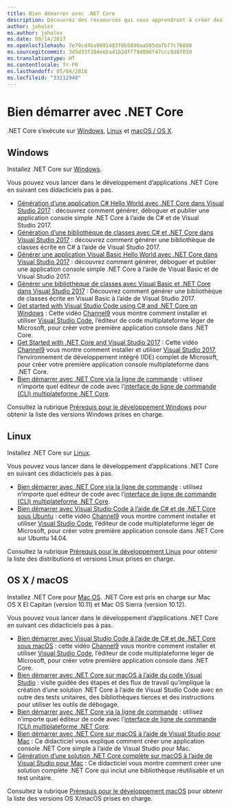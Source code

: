 ```yaml
---
title: Bien démarrer avec .NET Core
description: Découvrez des ressources qui vous apprendront à créer des applications .NET Core sur Windows, Linux et macOS.
author: johalex
ms.author: johalex
ms.date: 09/14/2017
ms.openlocfilehash: 7e70cd4ba9891403f6b5890aa585dafb77c76898
ms.sourcegitcommit: 3d5d33f384eeba41b2dff79d096f47ccc8d8f03d
ms.translationtype: HT
ms.contentlocale: fr-FR
ms.lasthandoff: 05/04/2018
ms.locfileid: "33212948"
---
```

# <a name="get-started-with-net-core"></a>Bien démarrer avec .NET Core

.NET Core s’exécute sur [Windows](#windows), [Linux](#linux) et [macOS / OS X](#os-x--macos).

## <a name="windows"></a>Windows

Installez .NET Core sur [Windows](https://www.microsoft.com/net/core#windows). 

Vous pouvez vous lancer dans le développement d’applications .NET Core en suivant ces didacticiels pas à pas.

* [Génération d’une application C# Hello World avec .NET Core dans Visual Studio 2017](./tutorials/with-visual-studio.md) : découvrez comment générer, déboguer et publier une application console simple .NET Core à l’aide de C# et de Visual Studio 2017.
* [Génération d’une bibliothèque de classes avec C# et .NET Core dans Visual Studio 2017](./tutorials/library-with-visual-studio.md) : découvrez comment générer une bibliothèque de classes écrite en C# à l’aide de Visual Studio 2017.
* [Générer une application Visual Basic Hello World avec .NET Core dans Visual Studio 2017](./tutorials/vb-with-visual-studio.md) : découvrez comment générer, déboguer et publier une application console simple .NET Core à l’aide de Visual Basic et de Visual Studio 2017. 
* [Générer une bibliothèque de classes avec Visual Basic et .NET Core dans Visual Studio 2017](./tutorials/vb-library-with-visual-studio.md) : Découvrez comment générer une bibliothèque de classes écrite en Visual Basic à l’aide de Visual Studio 2017.
* [Get started with Visual Studio Code using C# and .NET Core on Windows](https://channel9.msdn.com/Blogs/dotnet/Get-started-with-VS-Code-using-CSharp-and-NET-Core) : Cette vidéo [Channel9](https://channel9.msdn.com) vous montre comment installer et utiliser [Visual Studio Code](https://code.visualstudio.com/), l’éditeur de code multiplateforme léger de Microsoft, pour créer votre première application console dans .NET Core.
* [Get Started with .NET Core and Visual Studio 2017](https://channel9.msdn.com/Blogs/dotnet/Get-Started-NET-Core-Visual-Studio-2017) : Cette vidéo [Channel9](https://channel9.msdn.com) vous montre comment installer et utiliser [Visual Studio 2017](https://aka.ms/vsdownload?utm_source=mscom&utm_campaign=msdocs), l’environnement de développement intégré (IDE) complet de Microsoft, pour créer votre première application console multiplateforme dans .NET Core.
* [Bien démarrer avec .NET Core via la ligne de commande](tutorials/using-with-xplat-cli.md) : utilisez n’importe quel éditeur de code avec l’[interface de ligne de commande (CLI) multiplateforme .NET Core](tools/index.md).

Consultez la rubrique [Prérequis pour le développement Windows](windows-prerequisites.md) pour obtenir la liste des versions Windows prises en charge.

## <a name="linux"></a>Linux

Installez .NET Core sur [Linux](https://www.microsoft.com/net/core#linuxredhat).

Vous pouvez vous lancer dans le développement d’applications .NET Core en suivant ces didacticiels pas à pas.

* [Bien démarrer avec .NET Core via la ligne de commande](tutorials/using-with-xplat-cli.md) : utilisez n’importe quel éditeur de code avec l’[interface de ligne de commande (CLI) multiplateforme .NET Core](tools/index.md).
* [Bien démarrer avec Visual Studio Code à l’aide de C# et de .NET Core sous Ubuntu](https://channel9.msdn.com/Blogs/dotnet/Get-started-with-VS-Code-Csharp-dotnet-Core-Ubuntu) : cette vidéo [Channel9](https://channel9.msdn.com) vous montre comment installer et utiliser [Visual Studio Code](https://code.visualstudio.com/), l’éditeur de code multiplateforme léger de Microsoft, pour créer votre première application console dans .NET Core sur Ubuntu 14.04.

Consultez la rubrique [Prérequis pour le développement Linux](linux-prerequisites.md) pour obtenir la liste des distributions et versions Linux prises en charge.

## <a name="os-x--macos"></a>OS X / macOS

Installez .NET Core pour [Mac OS](https://www.microsoft.com/net/core#macos). .NET Core est pris en charge sur Mac OS X El Capitan (version 10.11) et Mac OS Sierra (version 10.12).

Vous pouvez vous lancer dans le développement d’applications .NET Core en suivant ces didacticiels pas à pas.

* [Bien démarrer avec Visual Studio Code à l’aide de C# et de .NET Core sous macOS](https://channel9.msdn.com/Blogs/dotnet/Get-started-VSCode-NET-Core-Mac) : cette vidéo [Channel9](https://channel9.msdn.com) vous montre comment installer et utiliser [Visual Studio Code](https://code.visualstudio.com/), l’éditeur de code multiplateforme léger de Microsoft, pour créer votre première application console dans .NET Core. 
* [Bien démarrer avec .NET Core sur macOS à l’aide du code Visual Studio](tutorials/using-on-macos.md) : visite guidée des étapes et des flux de travail qu’implique la création d’une solution .NET Core à l’aide de Visual Studio Code avec en outre des tests unitaires, des bibliothèques tierces et des instructions pour utiliser les outils de débogage.
* [Bien démarrer avec .NET Core via la ligne de commande](tutorials/using-with-xplat-cli.md) : utilisez n’importe quel éditeur de code avec l’[interface de ligne de commande (CLI) multiplateforme .NET Core](tools/index.md).
* [Bien démarrer avec .NET Core sur macOS à l’aide de Visual Studio pour Mac](tutorials/using-on-mac-vs.md) : Ce didacticiel vous explique comment créer une application console .NET Core simple à l’aide de Visual Studio pour Mac.
* [Génération d’une solution .NET Core complète sur macOS à l’aide de Visual Studio pour Mac](tutorials/using-on-mac-vs-full-solution.md) : Ce didacticiel vous montre comment créer une solution complète .NET Core qui inclut une bibliothèque réutilisable et un test unitaire.

Consultez la rubrique [Prérequis pour le développement macOS](macos-prerequisites.md) pour obtenir la liste des versions OS X/macOS prises en charge.
